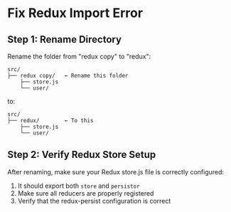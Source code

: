 # Fix Redux Import Error

## Step 1: Rename Directory
Rename the folder from "redux copy" to "redux":

```
src/
├── redux copy/   ← Rename this folder
    ├── store.js
    └── user/
```

to:

```
src/
├── redux/        ← To this
    ├── store.js
    └── user/
```

## Step 2: Verify Redux Store Setup
After renaming, make sure your Redux store.js file is correctly configured:

1. It should export both `store` and `persistor`
2. Make sure all reducers are properly registered
3. Verify that the redux-persist configuration is correct